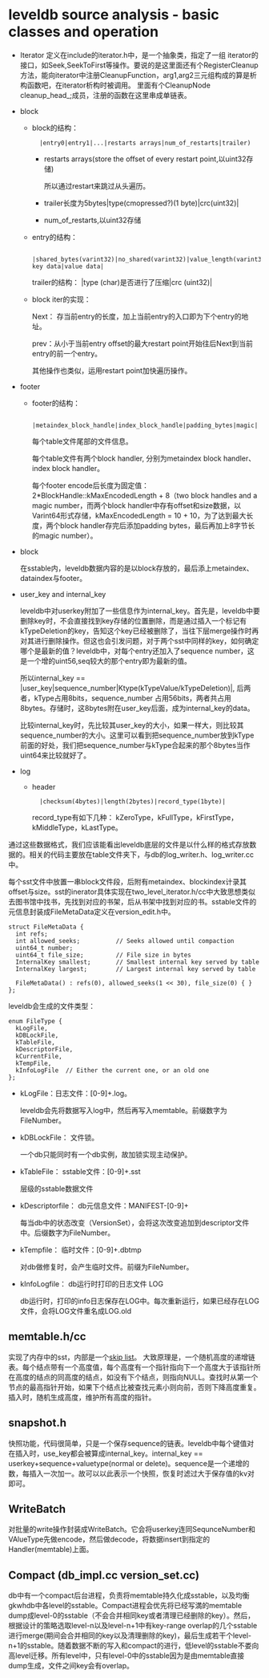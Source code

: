 # leveldb source analysis - basic classes and operation

- Iterator
    定义在include的iterator.h中，是一个抽象类，指定了一组 iterator的接口，如Seek,SeekToFirst等操作。要说的是这里面还有个RegisterCleanup方法，能向iterator中注册CleanupFunction，arg1,arg2三元组构成的算是析构函数吧，在iterator析构时被调用。
    里面有个CleanupNode cleanup_head_;成员，注册的函数在这里串成单链表。
    
- block
    - block的结构：

            |entry0|entry1|...|restarts arrays|num_of_restarts|trailer)
        - restarts arrays(store the offset of every restart point,以uint32存储)

            所以通过restart来跳过从头遍历。

        - trailer长度为5bytes|type(cmopressed?)(1 byte)|crc(uint32)|

        - num_of_restarts,以uint32存储

        
    - entry的结构：

            |shared_bytes(varint32)|no_shared(varint32)|value_length(varint32)|unshared key data|value data|
        trailer的结构：
        |type (char)是否进行了压缩|crc (uint32)|

    - block iter的实现：
            
        Next： 存当前entry的长度，加上当前entry的入口即为下个entry的地址。

        prev：从小于当前entry offset的最大restart point开始往后Next到当前entry的前一个entry。

        其他操作也类似，运用restart point加快遍历操作。
        

- footer
    - footer的结构：
            
            |metaindex_block_handle|index_block_handle|padding_bytes|magic|
        每个table文件尾部的文件信息。

        每个table文件有两个block handler, 分别为metaindex block handler、index block handler。

        每个footer encode后长度为固定值：2*BlockHandle::kMaxEncodedLength + 8（two block handles and a magic number，而两个block handler中存有offset和size数据，以Varint64形式存储，kMaxEncodedLength = 10 + 10，为了达到最大长度，两个block handler存完后添加padding bytes，最后再加上8字节长的magic number）。

- block
  
    在sstable内，leveldb数据内容的是以block存放的，最后添上metaindex、dataindex与footer。

- user_key and internal_key

    leveldb中对userkey附加了一些信息作为internal_key。首先是，leveldb中要删除key时，不会直接找到key存储的位置删除，而是通过插入一个标记有kTypeDeletion的key，告知这个key已经被删除了，当往下层merge操作时再对其进行删除操作。但这也会引发问题，对于两个sst中同样的key，如何确定哪个是最新的值？leveldb中，对每个entry还加入了sequence number，这是一个增的uint56,seq较大的那个entry即为最新的值。

    所以internal_key == |user_key|sequence_number|Ktype(kTypeValue/kTypeDeletion)|, 后两者，kType占用8bits，sequence_number 占用56bits，两者共占用8bytes。存储时，这8bytes附在user_key后面，成为internal_key的data。

    比较internal_key时，先比较其user_key的大小，如果一样大，则比较其sequence_number的大小。这里可以看到把sequence_number放到kType前面的好处，我们把sequence_number与kType合起来的那个8bytes当作uint64来比较就好了。

- log 
    - header

            |checksum(4bytes)|length(2bytes)|record_type(1byte)|
        record_type有如下几种：  kZeroType，kFullType，kFirstType，kMiddleType，kLastType。


通过这些数据格式，我们应该能看出leveldb底层的文件是以什么样的格式存放数据的。相关的代码主要放在table文件夹下，与db的log_writer.h、log_writer.cc中。

每个sst文件中放置一串block文件段，后附有metaindex、blockindex计录其offset与size。sst的inerator具体实现在two_level_iterator.h/cc中大致思想类似去图书馆中找书，先找到对应的书架，后从书架中找到对应的书。sstable文件的元信息封装成FileMetaData定义在version_edit.h中。
```
struct FileMetaData {
  int refs;
  int allowed_seeks;          // Seeks allowed until compaction
  uint64_t number;
  uint64_t file_size;         // File size in bytes
  InternalKey smallest;       // Smallest internal key served by table
  InternalKey largest;        // Largest internal key served by table

  FileMetaData() : refs(0), allowed_seeks(1 << 30), file_size(0) { }
};
```

leveldb会生成的文件类型：
```
enum FileType {
  kLogFile,
  kDBLockFile,
  kTableFile,
  kDescriptorFile,
  kCurrentFile,
  kTempFile,
  kInfoLogFile  // Either the current one, or an old one
};
```

- kLogFile：日志文件：[0-9]+.log。

    leveldb会先将数据写入log中，然后再写入memtable。前缀数字为FileNumber。
- kDBLockFile： 文件锁。

    一个db只能同时有一个db实例，故加锁实现主动保护。
- kTableFile： sstable文件：[0-9]+.sst

    层级的sstable数据文件
- kDescriptorfile： db元信息文件：MANIFEST-[0-9]+ 

    每当db中的状态改变（VersionSet），会将这次改变追加到descriptor文件中。后缀数字为FileNumber。
- kTempfile： 临时文件：[0-9]+.dbtmp 

    对db做修复时，会产生临时文件。前缀为FileNumber。
- kInfoLogfile： db运行时打印的日志文件 LOG

    db运行时，打印的info日志保存在LOG中。每次重新运行，如果已经存在LOG文件，会将LOG文件重名成LOG.old


## memtable.h/cc

实现了内存中的sst，内部是一个[skip list](https://en.wikipedia.org/wiki/Skip_list)。
大致原理是，一个随机高度的递增链表。每个结点带有一个高度值，每个高度有一个指针指向下一个高度大于该指针所在高度的结点的同高度的结点，如没有下个结点，则指向NULL。查找时从第一个节点的最高指针开始，如果下个结点比被查找元素小则向前，否则下降高度重复。插入时，随机生成高度，维护所有高度的指针。


## snapshot.h
快照功能，代码很简单，只是一个保存sequence的链表。leveldb中每个键值对在插入时，use_key都会被算成internal_key。internal_key == userkey+sequence+valuetype(normal or delete)。sequence是一个递增的数，每插入一次加一。故可以以此表示一个快照，恢复时滤过大于保存值的kv对即可。

## WriteBatch
对批量的write操作封装成WriteBatch。它会将userkey连同SequnceNumber和VAlueType先做encode，然后做decode，将数据insert到指定的Handler(memtable)上面。

## Compact (db_impl.cc version_set.cc)
db中有一个compact后台进程，负责将memtable持久化成sstable，以及均衡gkwhdb中各level的sstable。Compact进程会优先将已经写満的memtable dump成level-0的sstable（不会合并相同key或者清理已经删除的key）。然后，根据设计的策略选取level-n以及level-n+1中有key-range overlap的几个sstable进行merge(期间会合并相同的key以及清理删除的key)，最后生成若干个level-n+1的sstable。随着数据不断的写入和compact的进行，低level的sstable不娄向高level迁移。所有level中，只有level-0中的sstable因为是由memtable直接dump生成，文件之间key会有overlap。